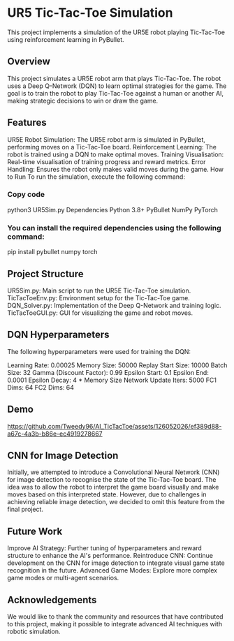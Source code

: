 # UR5 Tic-Tac-Toe Simulation
This project implements a simulation of the UR5E robot playing Tic-Tac-Toe using reinforcement learning in PyBullet.

## Overview
This project simulates a UR5E robot arm that plays Tic-Tac-Toe. The robot uses a Deep Q-Network (DQN) to learn optimal strategies for the game. The goal is to train the robot to play Tic-Tac-Toe against a human or another AI, making strategic decisions to win or draw the game.

## Features
UR5E Robot Simulation: The UR5E robot arm is simulated in PyBullet, performing moves on a Tic-Tac-Toe board.
Reinforcement Learning: The robot is trained using a DQN to make optimal moves.
Training Visualisation: Real-time visualisation of training progress and reward metrics.
Error Handling: Ensures the robot only makes valid moves during the game.
How to Run
To run the simulation, execute the following command:

### Copy code
python3 UR5Sim.py
Dependencies
Python 3.8+
PyBullet
NumPy
PyTorch

### You can install the required dependencies using the following command:

pip install pybullet numpy torch

## Project Structure
UR5Sim.py: Main script to run the UR5E Tic-Tac-Toe simulation.
TicTacToeEnv.py: Environment setup for the Tic-Tac-Toe game.
DQN_Solver.py: Implementation of the Deep Q-Network and training logic.
TicTacToeGUI.py: GUI for visualizing the game and robot moves.

## DQN Hyperparameters
The following hyperparameters were used for training the DQN:

Learning Rate: 0.00025
Memory Size: 50000
Replay Start Size: 10000
Batch Size: 32
Gamma (Discount Factor): 0.99
Epsilon Start: 0.1
Epsilon End: 0.0001
Epsilon Decay: 4 * Memory Size
Network Update Iters: 5000
FC1 Dims: 64
FC2 Dims: 64

## Demo

https://github.com/Tweedy96/AI_TicTacToe/assets/126052026/ef389d88-a67c-4a3b-b86e-ec4919278667

## CNN for Image Detection
Initially, we attempted to introduce a Convolutional Neural Network (CNN) for image detection to recognise the state of the Tic-Tac-Toe board. The idea was to allow the robot to interpret the game board visually and make moves based on this interpreted state. However, due to challenges in achieving reliable image detection, we decided to omit this feature from the final project.

## Future Work
Improve AI Strategy: Further tuning of hyperparameters and reward structure to enhance the AI's performance.
Reintroduce CNN: Continue development on the CNN for image detection to integrate visual game state recognition in the future.
Advanced Game Modes: Explore more complex game modes or multi-agent scenarios.

## Acknowledgements
We would like to thank the community and resources that have contributed to this project, making it possible to integrate advanced AI techniques with robotic simulation.
